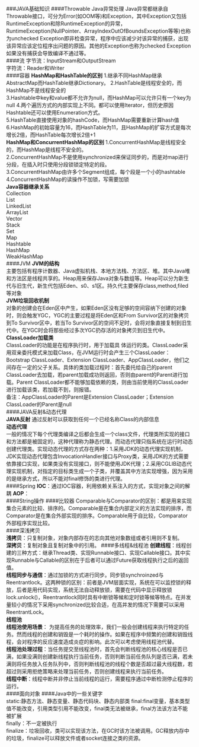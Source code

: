 ###JAVA基础知识
####Throwable Java异常处理 
Java异常都继承自Throwable接口，可分为Error(如OOM等)和Exception，其中Exception又包括RuntimeException和除RuntimeException的异常，RuntimeException(NullPointer、ArrayIndexOutOfBoundsException等等)也称为unchecked Exception即非检查异常，程序中应该减少对该异常的捕获，出现该异常应该定位程序出问题的原因。其他的Exception也称为checked Exception如果没有捕获会导致编译不通过等。  
####流
字节流：InputStream和OutputStream  
字符流：Reader和Writer  
####容器 
**HashMap和HashTable的区别** 
1.继承不同HashMap继承AbstractMap而HashTable继承Dictionary。
2.HashTable是线程安全的，而HashMap不是线程安全的  
3.Hashtable中key和value都不允许为null，而HashMap可以允许只有一个key为null
4.两个遍历方式的内部实现上不同。都可以使用Iterator，但历史原因Hashtable还可以使用Enumeration方式。  
5.HashTable直接使用对象的hashCode，而HashMap需要重新计算hash值  
6.HashMap的初始容量为16，而HashTable为11，且HashMap的扩容方式是每次增长2倍，而HashTable每次增长2倍+1  
**HashMap和ConcurrentHashMap的区别**
1.ConcurrentHashMap是线程安全的，而HashMap是线程不安全的。  
2.ConcurrentHashMap不是使用synchronized来保证同步的，而是对map进行分段，在插入时只使用分段锁锁定特定的段。  
3.ConcurrentHashMap由许多个Segment组成，每个段是一个小的hashtable   
4.ConcurrentHashMap的读操作不加锁，写需要加锁    
**Java容器继承关系**  
Collection  
List  
 LinkedList  
 ArrayList  
 Vector  
  Stack  
Set  
Map  
 Hashtable  
 HashMap  
 WeakHashMap  
####JVM 
**JVM的结构**   
主要包括有程序计数器、Java虚拟机栈、本地方法栈、方法区、堆。其中Java堆和方法区是线程共享的。Heap用来保存Java对象与数组等。Heap可以分为新生代与旧生代，新生代包括Eden、s0、s1区。持久代主要保存class,method,filed等对象  
**JVM垃圾回收机制**  
对象的创建会在Eden区中产生，如果Eden区没有足够的空间容纳下创建的对象时，则会触发YGC，YGC的主要过程是将Eden区和From Survivor区的对象拷贝到To Survivor区中，若当To Survivor区的空间不足时，会将对象直接复制到旧生代中。在YGC时会将那些经过多次YGC扔存活的对象拷贝到旧生代中。  
**ClassLoader加载类**  
ClassLoader的功能是在程序执行时，用于加载具
体运行的类。ClassLoader采用双亲委托模式来加载Class，在JVM运行时会产生三个ClassLoader：Bootstrap ClassLoader、Extension ClassLoader、AppClassLoader，他们之间存在一定的父子关系。具体的类加载过程时：首先委托给自己的parent ClassLoader去加载，若parent加载成功则返回，否则由parent的Parent进行加载。Parent ClassLoader都不能够加载依赖的类，则由当前使用的ClassLoader进行加载该类，若加载不到，则报错。  
备注：AppClassLoader的Parent是Extension ClassLoader；Extension ClassLoader的Parent是null  
####JAVA反射&动态代理    
**JAVA反射**
通过反射可以获取到任何一个已经名称Class的内部信息  
**动态代理**  
一般的情况下每个代理类编译之后都会生成一个class文件，代理类所实现的接口和方法都是被固定的，这种代理称为静态代理。而动态代理只指系统在运行时动态创建代理类。实现动态代理的方式存在两种：1.采用JDK的动态代理实现机制，JDK实现动态代理包含InvocationHandler接口与Proxy类，采用JDK的方式需要依靠接口实现，如果类没有实现接口，则不能使用JDK代理；2.采用CGLIB动态代理实现机制，对指定的目标类生成一个子类，并覆盖其中方法实现增强，因为采用的是继承方式，所以不能对final修饰的类进行代理。    
####Spring 
**IOC**：通过IOC容器，利用依赖关系注入的方式，实现对象之间的解耦
**AOP**：  
####String操作
####比较器 
Comparable与Comparator的区别：都是用来实现集合元素的比较、排序的。Comparable是在集合内部定义的方法实现的排序，而Comparator是在集合外部实现的排序。Comparable用于自比较，Comparator外部程序实现比较。  
####深浅拷贝  
**浅拷贝**：只复制对象，对象内部存在的志向其他对象数组或者引用则不复制。  
**深拷贝**：复制对象且复制对象中的引用。
####多线程&线程池
**创建线程**：线程创建的三种方式：继承Thread类、实现Runnable接口、实现Callable接口。其中实现Runnable与Callable的区别在于后者可以通过Future获取线程执行之后的返回值。  
**线程同步与通信**：通过加锁的方式进行同步。同步锁synchroinzed与Reentrantlock。这两种锁的区别：前者是JVM层面实现，系统在可以监控锁的释放，后者是用代码实现，系统无法自动释放锁，需要在代码中显示释放锁lock.unlock()，Reentrantlock同时具有中断锁等候和定时锁等候等特点。在并发量较小的情况下采用synchronized比较合适，在高并发的情况下需要可以采用ReentrantLock。  
**线程池**  
**线程池使用场景**：  为提高任务的处理效率，我们一般会创建线程来执行特定的任务。然而线程的创建和销毁是一个耗时的操作。如果在程序中频繁的创建和销毁线程，会对程序的反应速度造成炎症的影响。此次可以考虑使用线程池代替。  
**线程池处理过程**：当任务提交至线程池时，首先会判断线程池的核心线程是否已满，如果没满则创建新线程执行当前任务，否则判断当前任务队列是否已满，若未满则将任务放入任务队列中，否则判断线程池的线程个数是否超过最大线程数，若超过则采用拒绝策略来处理当前任务，否则创建线程来执行当前任务。  
**线程中断**：线程中断并非停止当前线程的运行，需要程序通过中断检测停止程序的运行。  
####面向对象
####Java中的一些关键字  
static:静态方法、静态变量、静态代码块、静态内部类
final:final变量，基本类型值不能改变，引用类型引用不能改变，final类无法被继承，final方法该方法不能被扩展   
finally：不一定被执行  
finalize：垃圾回收，类可以实现该方法，在GC时该方法被调用。GC释放内存中的垃圾，finalize可以释放文件或者socket连接之类的资源。
  
